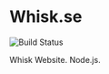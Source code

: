 # Whisk.se
![Build Status](https://github.com/stebunting/whiskse/actions/workflows/build.yml/badge.svg)

Whisk Website. Node.js.
